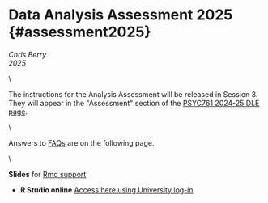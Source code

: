 # Data Analysis Assessment 2025 {#assessment2025}


*Chris Berry*
\
*2025*

<!--
commented text
commented text
--> 



\

The instructions for the Analysis Assessment will be released in Session 3. They will appear in the "Assessment" section of the [PSYC761 2024-25 DLE page](https://dle.plymouth.ac.uk/course/view.php?id=77541).

\

Answers to [FAQs](#faqs) are on the following page.

\

**Slides** for [Rmd support](slides/PSYC761_Rmd_Support.pptx)
* **R Studio online** [Access here using University log-in](https://psyrstudio.plymouth.ac.uk/)


